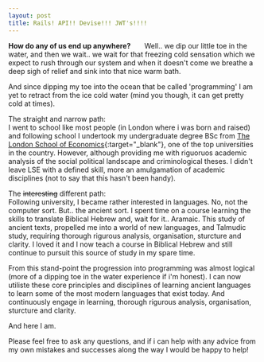```yaml
---
layout: post
title: Rails! API!! Devise!!! JWT's!!!!
---
```


**How do any of us end up anywhere?** &nbsp;&nbsp;&nbsp;&nbsp;&nbsp;&nbsp;Well.. we dip our little toe in the water, and then we wait.. we wait for that freezing cold sensation which we expect to rush through our system and when it doesn't come we breathe a deep sigh of relief and sink into that nice warm bath.

<!--more-->

And since dipping my toe into the ocean that be called 'programming' I am yet to retract from the ice cold water (mind you though, it can get pretty cold at times).

The straight and narrow path:<br/>
I went to school like most people (in London where i was born and raised) and following school I undertook my undergraduate degree BSc from [The London School of Economics](../../../img/posts/lse-certificate.png){:target="_blank"}, one of the top universities in the country. However, although providing me with riguoruos academic analysis of the social political landscape and criminological theses. I didn't leave LSE with a defined skill, more an amulgamation of academic disciplines (not to say that this hasn't been handy).

The ~~interesting~~ different path:<br id="ancient">
Following university, I became rather interested in languages. No, not the computer sort. But.. the ancient sort. I spent time on a course learning the skills to translate Biblical Hebrew and, wait for it.. Aramaic. This study of ancient texts, propelled me into a world of new languages, and Talmudic study, requiring thorough rigurous analysis, organisation, sturcture and clarity. I loved it and I now teach a course in Biblical Hebrew and still continue to pursuit this source of study in my spare time.

From this stand-point the progression into programming was almost logical (more of a dipping toe in the water experience if i'm honest). I can now utiliste these core principles and disciplines of learning ancient languages to learn some of the most modern languages that exist today. And continuously engage in learning, thorough rigurous analysis, organisation, sturcture and clarity.

And here I am.

Please feel free to ask any questions, and if i can help with any advice from my own mistakes and successes along the way I would be happy to help!